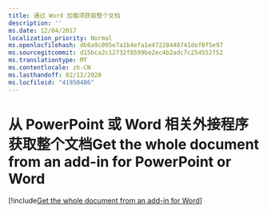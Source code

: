 ```yaml
---
title: 通过 Word 加载项获取整个文档
description: ''
ms.date: 12/04/2017
localization_priority: Normal
ms.openlocfilehash: db8a9c095e7a1b4efa1e47228440741def0f5e97
ms.sourcegitcommit: d15bca2c12732f8599be2ec4b2adc7c254552f52
ms.translationtype: MT
ms.contentlocale: zh-CN
ms.lasthandoff: 02/12/2020
ms.locfileid: "41950486"
---
```

# <a name="get-the-whole-document-from-an-add-in-for-powerpoint-or-word"></a><span data-ttu-id="3413d-102">从 PowerPoint 或 Word 相关外接程序获取整个文档</span><span class="sxs-lookup"><span data-stu-id="3413d-102">Get the whole document from an add-in for PowerPoint or Word</span></span>

[!include[Get the whole document from an add-in for Word](../includes/file-get-the-whole-document-from-an-add-in-for-powerpoint-or-word.md)]
